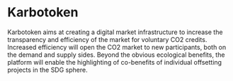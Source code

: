 # Karbotoken
Karbotoken aims at creating a digital market infrastructure to increase the transparency and efficiency of the market for voluntary CO2 credits. Increased efficiency will open the CO2 market to new participants, both on the demand and supply sides. Beyond the obvious ecological benefits, the platform will enable the highlighting of co-benefits of individual offsetting projects in the SDG sphere.
